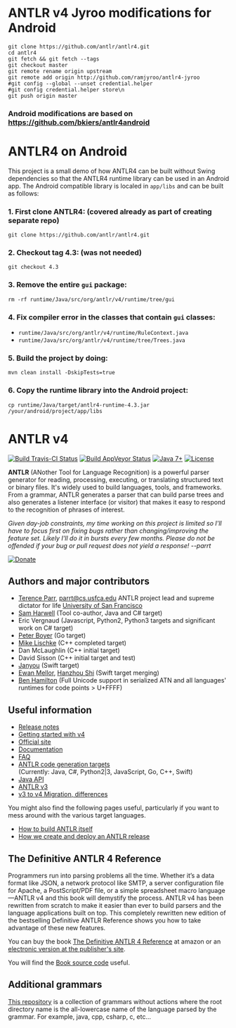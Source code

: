 # ANTLR v4 Jyroo modifications for Android

```
git clone https://github.com/antlr/antlr4.git
cd antlr4
git fetch && git fetch --tags
git checkout master
git remote rename origin upstream
git remote add origin http://github.com/ramjyroo/antlr4-jyroo
#git config --global --unset credential.helper
#git config credential.helper store\n
git push origin master
```

### Android modifications are based on https://github.com/bkiers/antlr4android

# ANTLR4 on Android

This project is a small demo of how ANTLR4 can be built without Swing dependencies
so that the ANTLR4 runtime library can be used in an Android app. The Android compatible
library is localed in `app/libs` and can be built as follows:

### 1. First clone ANTLR4: (covered already as part of creating separate repo)

    git clone https://github.com/antlr/antlr4.git

### 2. Checkout tag 4.3: (was not needed)

    git checkout 4.3

### 3. Remove the entire `gui` package:

    rm -rf runtime/Java/src/org/antlr/v4/runtime/tree/gui

### 4. Fix compiler error in the classes that contain `gui` classes:

-   `runtime/Java/src/org/antlr/v4/runtime/RuleContext.java`
-   `runtime/Java/src/org/antlr/v4/runtime/tree/Trees.java`

### 5. Build the project by doing:

    mvn clean install -DskipTests=true

### 6. Copy the runtime library into the Android project:

    cp runtime/Java/target/antlr4-runtime-4.3.jar /your/android/project/app/libs

# ANTLR v4

[![Build Travis-CI Status](https://travis-ci.org/antlr/antlr4.svg?branch=master)](https://travis-ci.org/antlr/antlr4) [![Build AppVeyor  Status](https://ci.appveyor.com/api/projects/status/5acpbx1pg7bhgh8v/branch/master?svg=true)](https://ci.appveyor.com/project/parrt/antlr4) [![Java 7+](https://img.shields.io/badge/java-7+-4c7e9f.svg)](http://java.oracle.com) [![License](https://img.shields.io/badge/license-BSD-blue.svg)](https://raw.githubusercontent.com/antlr/antlr4/master/LICENSE.txt)

**ANTLR** (ANother Tool for Language Recognition) is a powerful parser generator for reading, processing, executing, or translating structured text or binary files. It's widely used to build languages, tools, and frameworks. From a grammar, ANTLR generates a parser that can build parse trees and also generates a listener interface (or visitor) that makes it easy to respond to the recognition of phrases of interest.

_Given day-job constraints, my time working on this project is limited so I'll have to focus first on fixing bugs rather than changing/improving the feature set. Likely I'll do it in bursts every few months. Please do not be offended if your bug or pull request does not yield a response! --parrt_

[![Donate](https://www.paypal.com/en_US/i/btn/x-click-butcc-donate.gif)](https://www.paypal.com/cgi-bin/webscr?cmd=_s-xclick&hosted_button_id=BF92STRXT8F8Q)

## Authors and major contributors

-   [Terence Parr](http://www.cs.usfca.edu/~parrt/), parrt@cs.usfca.edu
    ANTLR project lead and supreme dictator for life
    [University of San Francisco](http://www.usfca.edu/)
-   [Sam Harwell](http://tunnelvisionlabs.com/) (Tool co-author, Java and C# target)
-   Eric Vergnaud (Javascript, Python2, Python3 targets and significant work on C# target)
-   [Peter Boyer](https://github.com/pboyer) (Go target)
-   [Mike Lischke](http://www.soft-gems.net/) (C++ completed target)
-   Dan McLaughlin (C++ initial target)
-   David Sisson (C++ initial target and test)
-   [Janyou](https://github.com/janyou) (Swift target)
-   [Ewan Mellor](https://github.com/ewanmellor), [Hanzhou Shi](https://github.com/hanjoes) (Swift target merging)
-   [Ben Hamilton](https://github.com/bhamiltoncx) (Full Unicode support in serialized ATN and all languages' runtimes for code points > U+FFFF)

## Useful information

-   [Release notes](https://github.com/antlr/antlr4/releases)
-   [Getting started with v4](https://github.com/antlr/antlr4/blob/master/doc/getting-started.md)
-   [Official site](http://www.antlr.org/)
-   [Documentation](https://github.com/antlr/antlr4/blob/master/doc/index.md)
-   [FAQ](https://github.com/antlr/antlr4/blob/master/doc/faq/index.md)
-   [ANTLR code generation targets](https://github.com/antlr/antlr4/blob/master/doc/targets.md)<br>(Currently: Java, C#, Python2|3, JavaScript, Go, C++, Swift)
-   [Java API](http://www.antlr.org/api/Java/index.html)
-   [ANTLR v3](http://www.antlr3.org/)
-   [v3 to v4 Migration, differences](https://github.com/antlr/antlr4/blob/master/doc/faq/general.md)

You might also find the following pages useful, particularly if you want to mess around with the various target languages.

-   [How to build ANTLR itself](https://github.com/antlr/antlr4/blob/master/doc/building-antlr.md)
-   [How we create and deploy an ANTLR release](https://github.com/antlr/antlr4/blob/master/doc/releasing-antlr.md)

## The Definitive ANTLR 4 Reference

Programmers run into parsing problems all the time. Whether it’s a data format like JSON, a network protocol like SMTP, a server configuration file for Apache, a PostScript/PDF file, or a simple spreadsheet macro language—ANTLR v4 and this book will demystify the process. ANTLR v4 has been rewritten from scratch to make it easier than ever to build parsers and the language applications built on top. This completely rewritten new edition of the bestselling Definitive ANTLR Reference shows you how to take advantage of these new features.

You can buy the book [The Definitive ANTLR 4 Reference](http://amzn.com/1934356999) at amazon or an [electronic version at the publisher's site](https://pragprog.com/book/tpantlr2/the-definitive-antlr-4-reference).

You will find the [Book source code](http://pragprog.com/titles/tpantlr2/source_code) useful.

## Additional grammars

[This repository](https://github.com/antlr/grammars-v4) is a collection of grammars without actions where the
root directory name is the all-lowercase name of the language parsed
by the grammar. For example, java, cpp, csharp, c, etc...
